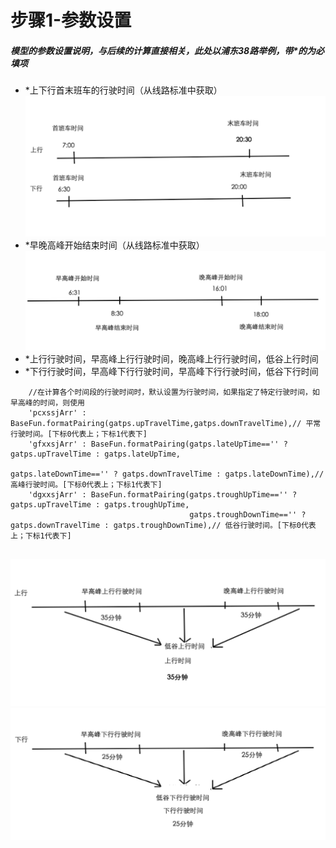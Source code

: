 # 步骤1-参数设置
##### 模型的参数设置说明，与后续的计算直接相关，此处以浦东38路举例，带*的为必填项
* *上下行首末班车的行驶时间（从线路标准中获取）
![](/assets/step1.png)
* *早晚高峰开始结束时间（从线路标准中获取）
![](/assets/step2.png)
* *上行行驶时间，早高峰上行行驶时间，晚高峰上行行驶时间，低谷上行时间
* *下行行驶时间，早高峰下行行驶时间，早高峰下行行驶时间，低谷下行时间

```
    //在计算各个时间段的行驶时间时，默认设置为行驶时间，如果指定了特定行驶时间，如早高峰的时间，则使用
    'pcxssjArr' : BaseFun.formatPairing(gatps.upTravelTime,gatps.downTravelTime),// 平常行驶时间。[下标0代表上；下标1代表下]
    'gfxxsjArr' : BaseFun.formatPairing(gatps.lateUpTime=='' ? gatps.upTravelTime : gatps.lateUpTime,
													gatps.lateDownTime=='' ? gatps.downTravelTime : gatps.lateDownTime),// 高峰行驶时间。[下标0代表上；下标1代表下]
    'dgxxsjArr' : BaseFun.formatPairing(gatps.troughUpTime=='' ? gatps.upTravelTime : gatps.troughUpTime,
										gatps.troughDownTime=='' ? gatps.downTravelTime : gatps.troughDownTime),// 低谷行驶时间。[下标0代表上；下标1代表下]
    
```
![](/assets/step3.png)
![](/assets/step4.png)